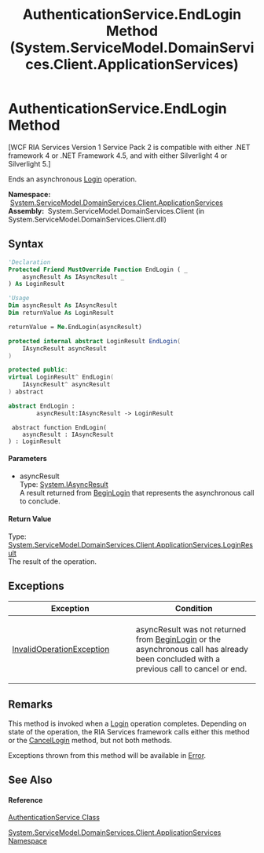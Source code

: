 ﻿---
title: AuthenticationService.EndLogin Method  (System.ServiceModel.DomainServices.Client.ApplicationServices)
TOCTitle: EndLogin Method
ms:assetid: M:System.ServiceModel.DomainServices.Client.ApplicationServices.AuthenticationService.EndLogin(System.IAsyncResult)
ms:mtpsurl: https://msdn.microsoft.com/en-us/library/system.servicemodel.domainservices.client.applicationservices.authenticationservice.endlogin(v=VS.91)
ms:contentKeyID: 28899000
ms.date: 01/27/2012
mtps_version: v=VS.91
f1_keywords:
- System.ServiceModel.DomainServices.Client.ApplicationServices.AuthenticationService.EndLogin
dev_langs:
- CSharp
- JScript
- VB
- FSharp
- c++
api_location:
- System.ServiceModel.DomainServices.Client.dll
api_name:
- System.ServiceModel.DomainServices.Client.ApplicationServices.AuthenticationService.EndLogin
api_type:
- Managed
topic_type:
- apiref
- kbSyntax
product_family_name: VS
ROBOTS: INDEX,FOLLOW
---

# AuthenticationService.EndLogin Method

\[WCF RIA Services Version 1 Service Pack 2 is compatible with either .NET framework 4 or .NET Framework 4.5, and with either Silverlight 4 or Silverlight 5.\]

Ends an asynchronous [Login](ff457850\(v=vs.91\).md) operation.

**Namespace:**  [System.ServiceModel.DomainServices.Client.ApplicationServices](ff457765\(v=vs.91\).md)  
**Assembly:**  System.ServiceModel.DomainServices.Client (in System.ServiceModel.DomainServices.Client.dll)

## Syntax

``` vb
'Declaration
Protected Friend MustOverride Function EndLogin ( _
    asyncResult As IAsyncResult _
) As LoginResult
```

``` vb
'Usage
Dim asyncResult As IAsyncResult
Dim returnValue As LoginResult

returnValue = Me.EndLogin(asyncResult)
```

``` csharp
protected internal abstract LoginResult EndLogin(
    IAsyncResult asyncResult
)
```

``` c++
protected public:
virtual LoginResult^ EndLogin(
    IAsyncResult^ asyncResult
) abstract
```

``` fsharp
abstract EndLogin : 
        asyncResult:IAsyncResult -> LoginResult 
```

``` jscript
 abstract function EndLogin(
    asyncResult : IAsyncResult
) : LoginResult
```

#### Parameters

  - asyncResult  
    Type: [System.IAsyncResult](https://msdn.microsoft.com/en-us/library/ft8a6455)  
    A result returned from [BeginLogin](https://msdn.microsoft.com/en-us/library/m:system.servicemodel.domainservices.client.applicationservices.authenticationservice.beginlogin\(system.servicemodel.domainservices.client.applicationservices.loginparameters%2csystem.asynccallback%2csystem.object\)\(v=VS.91\)) that represents the asynchronous call to conclude.  

#### Return Value

Type: [System.ServiceModel.DomainServices.Client.ApplicationServices.LoginResult](ff457786\(v=vs.91\).md)  
The result of the operation.  

## Exceptions

<table>
<colgroup>
<col style="width: 50%" />
<col style="width: 50%" />
</colgroup>
<thead>
<tr class="header">
<th>Exception</th>
<th>Condition</th>
</tr>
</thead>
<tbody>
<tr class="odd">
<td><a href="https://msdn.microsoft.com/en-us/library/2asft85a">InvalidOperationException</a></td>
<td><p>asyncResult was not returned from <a href="ff457971(v=vs.91).md">BeginLogin</a> or the asynchronous call has already been concluded with a previous call to cancel or end.</p></td>
</tr>
</tbody>
</table>

## Remarks

This method is invoked when a [Login](ff457850\(v=vs.91\).md) operation completes. Depending on state of the operation, the RIA Services framework calls either this method or the [CancelLogin](https://msdn.microsoft.com/en-us/library/m:system.servicemodel.domainservices.client.applicationservices.authenticationservice.cancellogin\(system.iasyncresult\)\(v=VS.91\)) method, but not both methods.

Exceptions thrown from this method will be available in [Error](ff422735\(v=vs.91\).md).

## See Also

#### Reference

[AuthenticationService Class](ff457927\(v=vs.91\).md)

[System.ServiceModel.DomainServices.Client.ApplicationServices Namespace](ff457765\(v=vs.91\).md)


